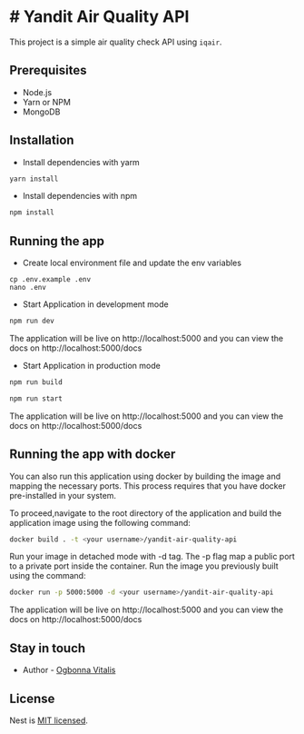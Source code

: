 # # Yandit Air Quality API

This project is a simple air quality check API using `iqair`.

## Prerequisites
- Node.js 
- Yarn or NPM
- MongoDB


## Installation
- Install dependencies with yarm
```bash
yarn install 
```
- Install dependencies with npm
```bash
npm install 
```
## Running the app

- Create local environment file and update the env variables
```shell
cp .env.example .env
nano .env
```
- Start Application in development mode 
```bash
npm run dev
```
The application will be live on http://localhost:5000 and you can view the docs on  http://localhost:5000/docs

- Start Application in production mode
```bash
npm run build
```

```bash
npm run start
```

The application will be live on http://localhost:5000 and you can view the docs on  http://localhost:5000/docs

## Running the app with docker

You can also run this application using docker by building the image and mapping the necessary ports. This process requires that you have docker pre-installed in your system.
 
To proceed,navigate to the root directory of the application and build the application image using the following command:

```bash
docker build . -t <your username>/yandit-air-quality-api
```
Run your image in detached mode with -d tag. The -p flag map a public port to a private port inside the container. Run the image you previously built using the command:

```bash
docker run -p 5000:5000 -d <your username>/yandit-air-quality-api
```

The application will be live on http://localhost:5000 and you can view the docs on  http://localhost:5000/docs

## Stay in touch

- Author - [Ogbonna Vitalis](agavitalisogbonna@gmail.com)

## License

Nest is [MIT licensed](LICENSE).
